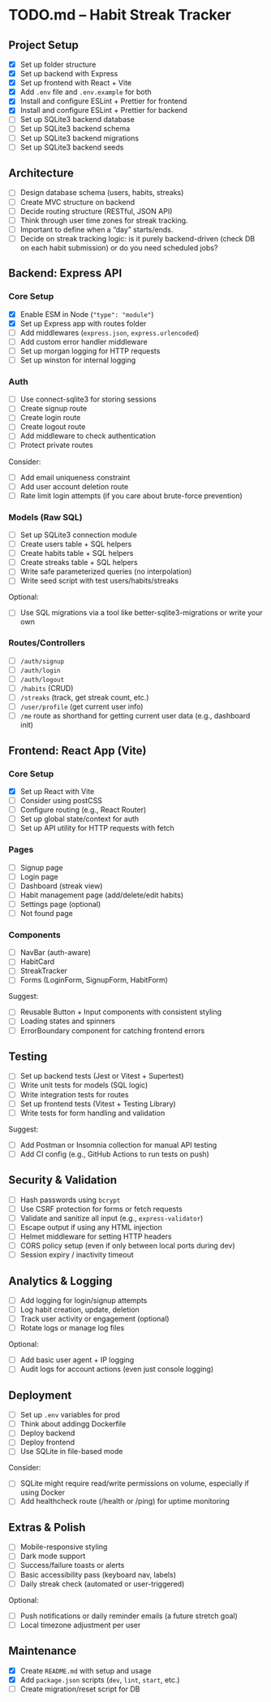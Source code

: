 # TODO.md – Habit Streak Tracker

## Project Setup

- [x] Set up folder structure
- [x] Set up backend with Express
- [x] Set up frontend with React + Vite
- [x] Add `.env` file and `.env.example` for both
- [x] Install and configure ESLint + Prettier for frontend
- [x] Install and configure ESLint + Prettier for backend
- [ ] Set up SQLite3 backend database
- [ ] Set up SQLite3 backend schema
- [ ] Set up SQLite3 backend migrations
- [ ] Set up SQLite3 backend seeds

## Architecture

- [ ] Design database schema (users, habits, streaks)
- [ ] Create MVC structure on backend
- [ ] Decide routing structure (RESTful, JSON API)
- [ ] Think through user time zones for streak tracking.
- [ ] Important to define when a “day” starts/ends.
- [ ] Decide on streak tracking logic: is it purely backend-driven (check DB on each habit submission) or do you need scheduled jobs?

## Backend: Express API

### Core Setup

- [x] Enable ESM in Node (`"type": "module"`)
- [x] Set up Express app with routes folder
- [ ] Add middlewares (`express.json`, `express.urlencoded`)
- [ ] Add custom error handler middleware
- [ ] Set up morgan logging for HTTP requests
- [ ] Set up winston for internal logging

### Auth

- [ ] Use connect-sqlite3 for storing sessions
- [ ] Create signup route
- [ ] Create login route
- [ ] Create logout route
- [ ] Add middleware to check authentication
- [ ] Protect private routes

Consider:

- [ ] Add email uniqueness constraint
- [ ] Add user account deletion route
- [ ] Rate limit login attempts (if you care about brute-force prevention)

### Models (Raw SQL)

- [ ] Set up SQLite3 connection module
- [ ] Create users table + SQL helpers
- [ ] Create habits table + SQL helpers
- [ ] Create streaks table + SQL helpers
- [ ] Write safe parameterized queries (no interpolation)
- [ ] Write seed script with test users/habits/streaks

Optional:

- [ ] Use SQL migrations via a tool like better-sqlite3-migrations or write your own

### Routes/Controllers

- [ ] `/auth/signup`
- [ ] `/auth/login`
- [ ] `/auth/logout`
- [ ] `/habits` (CRUD)
- [ ] `/streaks` (track, get streak count, etc.)
- [ ] `/user/profile` (get current user info)
- [ ] `/me` route as shorthand for getting current user data (e.g., dashboard init)

## Frontend: React App (Vite)

### Core Setup

- [x] Set up React with Vite
- [ ] Consider using postCSS
- [ ] Configure routing (e.g., React Router)
- [ ] Set up global state/context for auth
- [ ] Set up API utility for HTTP requests with fetch

### Pages

- [ ] Signup page
- [ ] Login page
- [ ] Dashboard (streak view)
- [ ] Habit management page (add/delete/edit habits)
- [ ] Settings page (optional)
- [ ] Not found page

### Components

- [ ] NavBar (auth-aware)
- [ ] HabitCard
- [ ] StreakTracker
- [ ] Forms (LoginForm, SignupForm, HabitForm)

Suggest:

- [ ] Reusable Button + Input components with consistent styling
- [ ] Loading states and spinners
- [ ] ErrorBoundary component for catching frontend errors

## Testing

- [ ] Set up backend tests (Jest or Vitest + Supertest)
- [ ] Write unit tests for models (SQL logic)
- [ ] Write integration tests for routes
- [ ] Set up frontend tests (Vitest + Testing Library)
- [ ] Write tests for form handling and validation

Suggest:

- [ ] Add Postman or Insomnia collection for manual API testing
- [ ] Add CI config (e.g., GitHub Actions to run tests on push)

## Security & Validation

- [ ] Hash passwords using `bcrypt`
- [ ] Use CSRF protection for forms or fetch requests
- [ ] Validate and sanitize all input (e.g., `express-validator`)
- [ ] Escape output if using any HTML injection
- [ ] Helmet middleware for setting HTTP headers
- [ ] CORS policy setup (even if only between local ports during dev)
- [ ] Session expiry / inactivity timeout

## Analytics & Logging

- [ ] Add logging for login/signup attempts
- [ ] Log habit creation, update, deletion
- [ ] Track user activity or engagement (optional)
- [ ] Rotate logs or manage log files

Optional:

- [ ] Add basic user agent + IP logging
- [ ] Audit logs for account actions (even just console logging)

## Deployment

- [ ] Set up `.env` variables for prod
- [ ] Think about addingg Dockerfile
- [ ] Deploy backend
- [ ] Deploy frontend
- [ ] Use SQLite in file-based mode

Consider:

- [ ] SQLite might require read/write permissions on volume, especially if using Docker
- [ ] Add healthcheck route (/health or /ping) for uptime monitoring

## Extras & Polish

- [ ] Mobile-responsive styling
- [ ] Dark mode support
- [ ] Success/failure toasts or alerts
- [ ] Basic accessibility pass (keyboard nav, labels)
- [ ] Daily streak check (automated or user-triggered)

Optional:

- [ ] Push notifications or daily reminder emails (a future stretch goal)
- [ ] Local timezone adjustment per user

## Maintenance

- [x] Create `README.md` with setup and usage
- [x] Add `package.json` scripts (`dev`, `lint`, `start`, etc.)
- [ ] Create migration/reset script for DB
